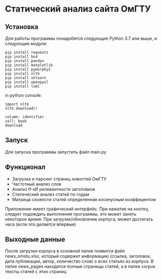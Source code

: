 # Статический анализ сайта ОмГТУ
## Установка

Для работы программы понадобятся следующие Python 3.7 или выше, и следующие модули:

```
pip install requests
pip install bs4
pip install pandas
pip install matplotlib
pip install pymorphy2
pip install nltk
pip install sklearn
pip install openpyxl
pip install lxml
```

in python console:
```
import nltk
nltk.download()

column: identifier 
cell: book 
download
```

## Запуск

Для запуска программы запустить файл main.py

## Функционал

- Загрузка и парсинг страниц новостей ОмГТУ
- Частотный анализ слов
- Анализ tf-idf релевантности заголовков
- Статический анализ статей по годам
- Матрица схожести статей определенная косинусным коэффицентом


Приложение имеет графический интерфейс. При нажатие на кнопку, следует подождать выполнения программы, это может занять некоторое время. При загрузке/обновление корпуса, может достигать часа (если это делается впервые)

## Выходные данные

После загрузки корпуса в основной папке появится файл news_omstu.xlsx, который содержит информацию (ссылка, заголовок, дата публикации, автор, количество слов) о всех статьях из корпуса. В папке news_pages находятся полные страницы статей, а в папке corpus тексты статей с этих страниц
